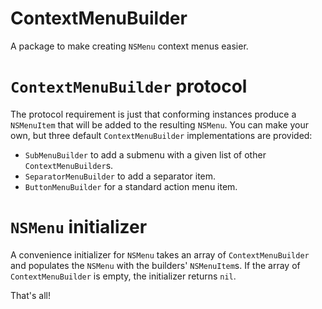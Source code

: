 # ContextMenuBuilder

A package to make creating `NSMenu` context menus easier.

# `ContextMenuBuilder` protocol

The protocol requirement is just that conforming instances produce a `NSMenuItem` that will be added to the resulting `NSMenu`. You can make your own, but three default `ContextMenuBuilder` implementations are provided:

- `SubMenuBuilder` to add a submenu with a given list of other `ContextMenuBuilder`s.
- `SeparatorMenuBuilder` to add a separator item.
- `ButtonMenuBuilder` for a standard action menu item.

# `NSMenu` initializer

A convenience initializer for `NSMenu` takes an array of `ContextMenuBuilder` and populates the `NSMenu` with the builders' `NSMenuItem`s. If the array of `ContextMenuBuilder` is empty, the initializer returns `nil`.

That's all!
